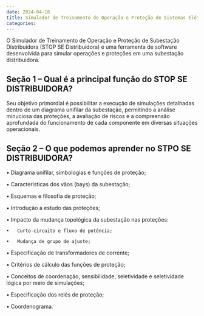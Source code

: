 ```yaml
---
date: 2024-04-18
title: Simulador de Treinamento de Operação e Proteção de Sistemas Elétricos - STOP
categories:
---
```


O Simulador de Treinamento de Operação e Proteção de Subestação Distribuidora (STOP SE Distribuidora) é uma ferramenta de software desenvolvida para simular operações e proteções em uma subestação distribuidora. 

## Seção 1 – Qual é  a principal função do STOP SE DISTRIBUIDORA?

Seu objetivo primordial é possibilitar a execução de simulações detalhadas dentro de um diagrama unifilar da subestação, permitindo a análise minuciosa das proteções, a avaliação de riscos e a compreensão aprofundada do funcionamento de cada componente em diversas situações operacionais.

## Seção 2 – O que podemos aprender no STPO SE DISTRIBUIDORA?

•	Diagrama unifilar, simbologias e funções de proteção;

•	Características dos vãos (bays) da subestação;

•	Esquemas e filosofia de proteção;

•	Introdução a estudo das proteções;

•	Impacto da mudança topológica da subestação nas proteções:

    •	Curto-circuito e fluxo de potência;

    •	Mudança de grupo de ajuste;

•	Especificação de transformadores de corrente;

•	Critérios de cálculo das funções de proteção;

•	Conceitos de coordenação, sensibilidade, seletividade e seletividade lógica por meio de     simulações;

•	Especificação dos relés de proteção;

•	Coordenograma.